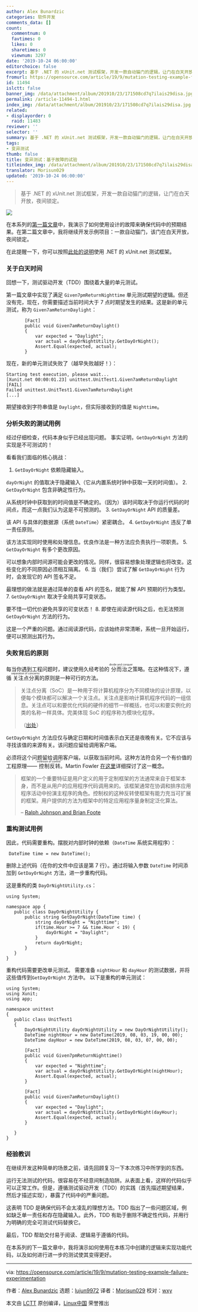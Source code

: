 ```yaml
---
author: Alex Bunardzic
categories: 软件开发
comments_data: []
count:
  commentnum: 0
  favtimes: 0
  likes: 0
  sharetimes: 0
  viewnum: 3297
date: '2019-10-24 06:00:00'
editorchoice: false
excerpt: 基于 .NET 的 xUnit.net 测试框架，开发一款自动猫门的逻辑，让门在白天开放，夜间锁定。
fromurl: https://opensource.com/article/19/9/mutation-testing-example-failure-experimentation
id: 11494
islctt: false
banner_img: /data/attachment/album/201910/23/171508cd7q7ilais29disa.jpg
permalink: /article-11494-1.html
index_img: /data/attachment/album/201910/23/171508cd7q7ilais29disa.jpg
related:
- displayorder: 0
  raid: 11483
reviewer: ''
selector: ''
summary: 基于 .NET 的 xUnit.net 测试框架，开发一款自动猫门的逻辑，让门在白天开放，夜间锁定。
tags:
- 变异测试
thumb: false
title: 变异测试：基于故障的试验
titleindex_img: /data/attachment/album/201910/23/171508cd7q7ilais29disa.jpg
translator: Morisun029
updated: '2019-10-24 06:00:00'
---
```



> 
> 基于 .NET 的 xUnit.net 测试框架，开发一款自动猫门的逻辑，让门在白天开放，夜间锁定。
> 
> 
> 


![](/data/attachment/album/201910/23/171508cd7q7ilais29disa.jpg)


在本系列的[第一篇文章](/article-11483-1.html)中，我演示了如何使用设计的故障来确保代码中的预期结果。在第二篇文章中，我将继续开发示例项目：一款自动猫门，该门在白天开放，夜间锁定。


在此提醒一下，你可以按照[此处的说明](/article-11468-1.html)使用 .NET 的 xUnit.net 测试框架。


### 关于白天时间


回想一下，测试驱动开发（TDD）围绕着大量的单元测试。


第一篇文章中实现了满足 `Given7pmReturnNighttime` 单元测试期望的逻辑。但还没有完，现在，你需要描述当前时间大于 7 点时期望发生的结果。这是新的单元测试，称为 `Given7amReturnDaylight`：



```
       [Fact]
       public void Given7amReturnDaylight()
       {
           var expected = "Daylight";
           var actual = dayOrNightUtility.GetDayOrNight();
           Assert.Equal(expected, actual);
       }
```

现在，新的单元测试失败了（越早失败越好！）：



```
Starting test execution, please wait...
[Xunit.net 00:00:01.23] unittest.UnitTest1.Given7amReturnDaylight [FAIL]
Failed unittest.UnitTest1.Given7amReturnDaylight
[...]
```

期望接收到字符串值是 `Daylight`，但实际接收到的值是 `Nighttime`。


### 分析失败的测试用例


经过仔细检查，代码本身似乎已经出现问题。 事实证明，`GetDayOrNight` 方法的实现是不可测试的！


看看我们面临的核心挑战：


1. `GetDayOrNight` 依赖隐藏输入。


`dayOrNight` 的值取决于隐藏输入（它从内置系统时钟中获取一天的时间值）。
2. `GetDayOrNight` 包含非确定性行为。


从系统时钟中获取到的时间值是不确定的。（因为）该时间取决于你运行代码的时间点，而这一点我们认为这是不可预测的。
3. `GetDayOrNight` API 的质量差。


该 API 与具体的数据源（系统 `DateTime`）紧密耦合。
4. `GetDayOrNight` 违反了单一责任原则。


该方法实现同时使用和处理信息。优良作法是一种方法应负责执行一项职责。
5. `GetDayOrNight` 有多个更改原因。


可以想象内部时间源可能会更改的情况。同样，很容易想象处理逻辑也将改变。这些变化的不同原因必须相互隔离。
6. 当（我们）尝试了解 `GetDayOrNight` 行为时，会发现它的 API 签名不足。


最理想的做法就是通过简单的查看 API 的签名，就能了解 API 预期的行为类型。
7. `GetDayOrNight` 取决于全局共享可变状态。


要不惜一切代价避免共享的可变状态！
8. 即使在阅读源代码之后，也无法预测 `GetDayOrNight` 方法的行为。


这是一个严重的问题。通过阅读源代码，应该始终非常清晰，系统一旦开始运行，便可以预测出其行为。


### 失败背后的原则


每当你遇到工程问题时，建议使用久经考验的<ruby> 分而治之 <rt>  divide and conquer </rt></ruby>策略。在这种情况下，遵循<ruby> 关注点分离 <rt>  separation of concerns </rt></ruby>的原则是一种可行的方法。



> 
> 关注点分离（SoC）是一种用于将计算机程序分为不同模块的设计原理，以便每个模块都可以解决一个关注点。关注点是影响计算机程序代码的一组信息。关注点可以和要优化代码的硬件的细节一样概括，也可以和要实例化的类的名称一样具体。完美体现 SoC 的程序称为模块化程序。
> 
> 
> （[出处](https://en.wikipedia.org/wiki/Separation_of_concerns)）
> 
> 
> 


`GetDayOrNight` 方法应仅与确定日期和时间值表示白天还是夜晚有关。它不应该与寻找该值的来源有关。该问题应留给调用客户端。


必须将这个问题留给调用客户端，以获取当前时间。这种方法符合另一个有价值的工程原理——<ruby> 控制反转 <rt>  inversion of control </rt></ruby>。Martin Fowler [在这里](https://martinfowler.com/bliki/InversionOfControl.html)详细探讨了这一概念。



> 
> 框架的一个重要特征是用户定义的用于定制框架的方法通常来自于框架本身，而不是从用户的应用程序代码调用来的。该框架通常在协调和排序应用程序活动中扮演主程序的角色。控制权的这种反转使框架有能力充当可扩展的框架。用户提供的方法为框架中的特定应用程序量身制定泛化算法。
> 
> 
> – [Ralph Johnson and Brian Foote](http://www.laputan.org/drc/drc.html)
> 
> 
> 


### 重构测试用例


因此，代码需要重构。摆脱对内部时钟的依赖（`DateTime` 系统实用程序）：



```
 DateTime time = new DateTime();
```

删除上述代码（在你的文件中应该是第 7 行）。通过将输入参数 `DateTime` 时间添加到 `GetDayOrNight` 方法，进一步重构代码。


这是重构的类 `DayOrNightUtility.cs`：



```
using System;

namespace app {
   public class DayOrNightUtility {
       public string GetDayOrNight(DateTime time) {
           string dayOrNight = "Nighttime";
           if(time.Hour >= 7 && time.Hour < 19) {
               dayOrNight = "Daylight";
           }
           return dayOrNight;
       }
   }
}
```

重构代码需要更改单元测试。 需要准备 `nightHour` 和 `dayHour` 的测试数据，并将这些值传到`GetDayOrNight` 方法中。 以下是重构的单元测试：



```
using System;
using Xunit;
using app;

namespace unittest
{
   public class UnitTest1
   {
       DayOrNightUtility dayOrNightUtility = new DayOrNightUtility();
       DateTime nightHour = new DateTime(2019, 08, 03, 19, 00, 00);
       DateTime dayHour = new DateTime(2019, 08, 03, 07, 00, 00);

       [Fact]
       public void Given7pmReturnNighttime()
       {
           var expected = "Nighttime";
           var actual = dayOrNightUtility.GetDayOrNight(nightHour);
           Assert.Equal(expected, actual);
       }

       [Fact]
       public void Given7amReturnDaylight()
       {
           var expected = "Daylight";
           var actual = dayOrNightUtility.GetDayOrNight(dayHour);
           Assert.Equal(expected, actual);
       }

   }
}
```

### 经验教训


在继续开发这种简单的场景之前，请先回顾复习一下本次练习中所学到的东西。


运行无法测试的代码，很容易在不经意间制造陷阱。从表面上看，这样的代码似乎可以正常工作。但是，遵循测试驱动开发（TDD）的实践（首先描述期望结果，然后才描述实现），暴露了代码中的严重问题。


这表明 TDD 是确保代码不会太凌乱的理想方法。TDD 指出了一些问题区域，例如缺乏单一责任和存在隐藏输入。此外，TDD 有助于删除不确定性代码，并用行为明确的完全可测试代码替换它。


最后，TDD 帮助交付易于阅读、逻辑易于遵循的代码。


在本系列的下一篇文章中，我将演示如何使用在本练习中创建的逻辑来实现功能代码，以及如何进行进一步的测试使其变得更好。




---


via: <https://opensource.com/article/19/9/mutation-testing-example-failure-experimentation>


作者：[Alex Bunardzic](https://opensource.com/users/alex-bunardzic) 选题：[lujun9972](https://github.com/lujun9972) 译者：[Morisun029](https://github.com/Morisun029) 校对：[wxy](https://github.com/wxy)


本文由 [LCTT](https://github.com/LCTT/TranslateProject) 原创编译，[Linux中国](https://linux.cn/) 荣誉推出
